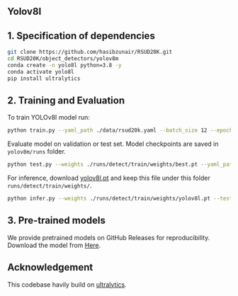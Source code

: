 ## Yolov8l

## 1. Specification of dependencies
```bash
git clone https://github.com/hasibzunair/RSUD20K.git
cd RSUD20K/object_detectors/yolov8m
conda create -n yolo8l python=3.8 -y
conda activate yolo8l
pip install ultralytics
```

## 2. Training and Evaluation

To train YOLOv8l model run:

```bash
python train.py --yaml_path ./data/rsud20k.yaml --batch_size 12 --epochs 400 --device 0
```
Evaluate model on validation or test set. Model checkpoints are saved in `yolov8m/runs` folder.
 
```bash
python test.py --weights ./runs/detect/train/weights/best.pt --yaml_path ./data/rsud20k.yaml --batch_size 12 --device 0 
```

For inference, download [yolov8l.pt](https://github.com/hasibzunair/RSUD20K/releases/download/v1/yolov8l.pt) and keep this file under this folder `runs/detect/train/weights/`.
```bash
python infer.py --weights ./runs/detect/train/weights/yolov8l.pt --test_image_path ../datasets/rsud20k/images/test/ --save_dir predictions/
```


## 3. Pre-trained models
We provide pretrained models on GitHub Releases for reproducibility. Download the model from [Here](https://github.com/hasibzunair/RSUD20K/releases/download/v1/yolov8l.pt).

## Acknowledgement

This codebase havily build on [ultralytics](https://github.com/ultralytics/ultralytics).